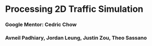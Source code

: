 # Processing 2D Traffic Simulation
### Google Mentor: Cedric Chow
### Avneil Padhiary, Jordan Leung, Justin Zou, Theo Sassano
